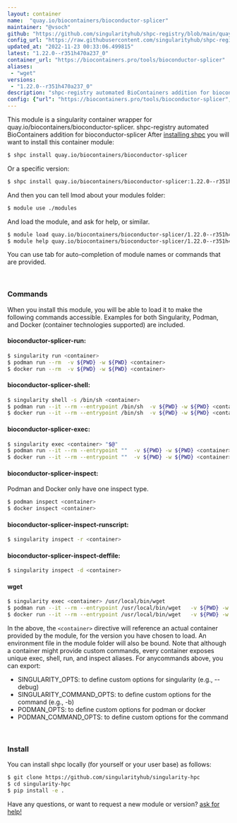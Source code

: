 ```yaml
---
layout: container
name:  "quay.io/biocontainers/bioconductor-splicer"
maintainer: "@vsoch"
github: "https://github.com/singularityhub/shpc-registry/blob/main/quay.io/biocontainers/bioconductor-splicer/container.yaml"
config_url: "https://raw.githubusercontent.com/singularityhub/shpc-registry/main/quay.io/biocontainers/bioconductor-splicer/container.yaml"
updated_at: "2022-11-23 00:33:06.499815"
latest: "1.22.0--r351h470a237_0"
container_url: "https://biocontainers.pro/tools/bioconductor-splicer"
aliases:
 - "wget"
versions:
 - "1.22.0--r351h470a237_0"
description: "shpc-registry automated BioContainers addition for bioconductor-splicer"
config: {"url": "https://biocontainers.pro/tools/bioconductor-splicer", "maintainer": "@vsoch", "description": "shpc-registry automated BioContainers addition for bioconductor-splicer", "latest": {"1.22.0--r351h470a237_0": "sha256:3565b1c171972813a6b33aa68a8f104ca8b67355e14119f8f4fe0b75595f9e8b"}, "tags": {"1.22.0--r351h470a237_0": "sha256:3565b1c171972813a6b33aa68a8f104ca8b67355e14119f8f4fe0b75595f9e8b"}, "docker": "quay.io/biocontainers/bioconductor-splicer", "aliases": {"wget": "/usr/local/bin/wget"}}
---
```


This module is a singularity container wrapper for quay.io/biocontainers/bioconductor-splicer.
shpc-registry automated BioContainers addition for bioconductor-splicer
After [installing shpc](#install) you will want to install this container module:


```bash
$ shpc install quay.io/biocontainers/bioconductor-splicer
```

Or a specific version:

```bash
$ shpc install quay.io/biocontainers/bioconductor-splicer:1.22.0--r351h470a237_0
```

And then you can tell lmod about your modules folder:

```bash
$ module use ./modules
```

And load the module, and ask for help, or similar.

```bash
$ module load quay.io/biocontainers/bioconductor-splicer/1.22.0--r351h470a237_0
$ module help quay.io/biocontainers/bioconductor-splicer/1.22.0--r351h470a237_0
```

You can use tab for auto-completion of module names or commands that are provided.

<br>

### Commands

When you install this module, you will be able to load it to make the following commands accessible.
Examples for both Singularity, Podman, and Docker (container technologies supported) are included.

#### bioconductor-splicer-run:

```bash
$ singularity run <container>
$ podman run --rm  -v ${PWD} -w ${PWD} <container>
$ docker run --rm  -v ${PWD} -w ${PWD} <container>
```

#### bioconductor-splicer-shell:

```bash
$ singularity shell -s /bin/sh <container>
$ podman run --it --rm --entrypoint /bin/sh  -v ${PWD} -w ${PWD} <container>
$ docker run --it --rm --entrypoint /bin/sh  -v ${PWD} -w ${PWD} <container>
```

#### bioconductor-splicer-exec:

```bash
$ singularity exec <container> "$@"
$ podman run --it --rm --entrypoint ""  -v ${PWD} -w ${PWD} <container> "$@"
$ docker run --it --rm --entrypoint ""  -v ${PWD} -w ${PWD} <container> "$@"
```

#### bioconductor-splicer-inspect:

Podman and Docker only have one inspect type.

```bash
$ podman inspect <container>
$ docker inspect <container>
```

#### bioconductor-splicer-inspect-runscript:

```bash
$ singularity inspect -r <container>
```

#### bioconductor-splicer-inspect-deffile:

```bash
$ singularity inspect -d <container>
```


#### wget

```bash
$ singularity exec <container> /usr/local/bin/wget
$ podman run --it --rm --entrypoint /usr/local/bin/wget   -v ${PWD} -w ${PWD} <container> -c " $@"
$ docker run --it --rm --entrypoint /usr/local/bin/wget   -v ${PWD} -w ${PWD} <container> -c " $@"
```



In the above, the `<container>` directive will reference an actual container provided
by the module, for the version you have chosen to load. An environment file in the
module folder will also be bound. Note that although a container
might provide custom commands, every container exposes unique exec, shell, run, and
inspect aliases. For anycommands above, you can export:

 - SINGULARITY_OPTS: to define custom options for singularity (e.g., --debug)
 - SINGULARITY_COMMAND_OPTS: to define custom options for the command (e.g., -b)
 - PODMAN_OPTS: to define custom options for podman or docker
 - PODMAN_COMMAND_OPTS: to define custom options for the command

<br>

### Install

You can install shpc locally (for yourself or your user base) as follows:

```bash
$ git clone https://github.com/singularityhub/singularity-hpc
$ cd singularity-hpc
$ pip install -e .
```

Have any questions, or want to request a new module or version? [ask for help!](https://github.com/singularityhub/singularity-hpc/issues)